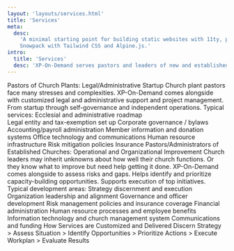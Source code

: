 ```yaml
---
layout: 'layouts/services.html'
title: 'Services'
meta:
  desc:
    'A minimal starting point for building static websites with 11ty, powered by
    Snowpack with Tailwind CSS and Alpine.js.'
intro:
  title: 'Services'
  desc: 'XP-On-Demand serves pastors and leaders of new and established churches.'
---
```


Pastors of Church Plants:
​Legal/Administrative Startup
Church plant pastors face many stresses and complexities. XP-On-Demand comes alongside with customized legal and administrative support and project management. From startup through self-governance and independent operations. Typical services:
Ecclesial and administrative roadmap  
Legal entity and tax-exemption set up​​
Corporate governance / bylaws 
Accounting/payroll administration 
Member information and donation systems 
Office technology and communications
Human resource infrastructure
Risk mitigation policies
Insurance
Pastors/Administrators of Established Churches:
​Operational and Organizational Improvement
Church leaders may inherit unknowns about how well their church functions. Or they know what to improve but need help getting it done. XP-On-Demand comes alongside to assess risks and gaps. Helps identify and prioritize capacity-building opportunities. Supports execution of top initiatives. Typical development areas:
Strategy discernment and execution
Organization leadership and alignment
Governance and officer development
Risk management policies and insurance coverage
Financial administration
Human resource processes and employee benefits
Information technology and church management system 
Communications and funding 
How Services are Customized and Delivered
Discern Strategy > Assess Situation > Identify Opportunities > Prioritize Actions > Execute Workplan > Evaluate Results

